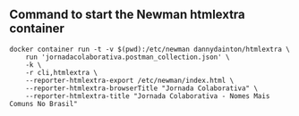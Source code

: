
## Command to start the Newman htmlextra container

```console
docker container run -t -v $(pwd):/etc/newman dannydainton/htmlextra \
    run 'jornadacolaborativa.postman_collection.json' \
    -k \
    -r cli,htmlextra \
    --reporter-htmlextra-export /etc/newman/index.html \
    --reporter-htmlextra-browserTitle "Jornada Colaborativa" \
    --reporter-htmlextra-title "Jornada Colaborativa - Nomes Mais Comuns No Brasil"
```

